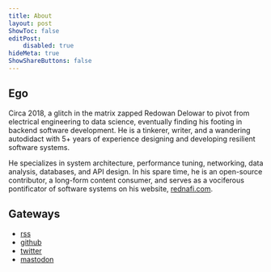 ```yaml
---
title: About
layout: post
ShowToc: false
editPost:
    disabled: true
hideMeta: true
ShowShareButtons: false
---
```


## Ego

Circa 2018, a glitch in the matrix zapped Redowan Delowar to pivot from electrical
engineering to data science, eventually finding his footing in backend software development.
He is a tinkerer, writer, and a wandering autodidact with 5+ years of experience designing
and developing resilient software systems.

He specializes in system architecture, performance tuning, networking, data analysis,
databases, and API design. In his spare time, he is an open-source contributor, a long-form
content consumer, and serves as a vociferous pontificator of software systems on his
website, [rednafi.com].


## Gateways

* [rss]
* [github]
* [twitter]
* [mastodon]


[rednafi.com]: /
[serial project hoarder]: https://simonwillison.net/2022/Nov/26/productivity/#:~:text=strategies%20for%20the-,serial%20project%20hoarder,-I%20gave%20a
[rss]: https://rednafi.com/index.xml
[github]: https://github.com/rednafi
[twitter]: https://twitter.com/rednafi
[mastodon]: https://fosstodon.org/@rednafi
